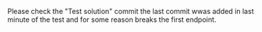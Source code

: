 Please check the "Test solution" commit the last commit wwas added in last minute of the test  and for some reason breaks the first endpoint.
